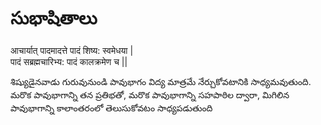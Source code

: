 
# సుభాషితాలు 

आचार्यात् पादमादत्ते पादं शिष्य: स्वमेधया |  
पादं सब्रह्मचारिभ्य: पादं कालक्रमेण च ||

శిష్యుడైనవాడు గురువునుండి పావుభాగం విద్య మాత్రమే నేర్చుకోవటానికి  సాధ్యమవుతుంది. మరొక పావుభాగాన్ని తన ప్రతిభతో, మరొక పావుభాగాన్ని  సహపాఠిల ద్వారా, మిగిలిన పావుభాగాన్ని కాలాంతరంలో తెలుసుకోవటం  సాధ్యపడుతుంది 